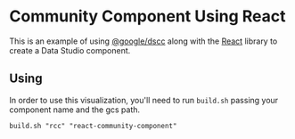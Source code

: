 # Community Component Using React

This is an example of using
[@google/dscc](https://www.npmjs.com/package/@google/dscc) along with the
[React](https://reactjs.org/) library to create a Data Studio component.

## Using

In order to use this visualization, you'll need to run `build.sh` passing your
component name and the gcs path.

```shell
build.sh "rcc" "react-community-component"
```
